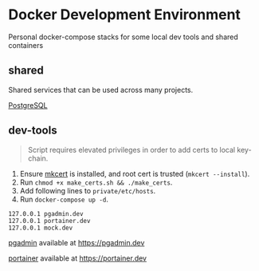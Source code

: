 # Docker Development Environment

Personal docker-compose stacks for some local dev tools and shared containers

## shared

Shared services that can be used across many projects.

[PostgreSQL]()

## dev-tools

> Script requires elevated privileges in order to add certs to local key-chain.

1. Ensure [mkcert](https://github.com/FiloSottile/mkcert) is installed, and root cert is trusted (`mkcert --install`).
2. Run `chmod +x make_certs.sh && ./make_certs`.
3. Add following lines to `private/etc/hosts`.
4. Run `docker-compose up -d`.

```
127.0.0.1 pgadmin.dev
127.0.0.1 portainer.dev
127.0.0.1 mock.dev
```

[pgadmin](https://www.pgadmin.org/) available at <https://pgadmin.dev>

[portainer](https://www.portainer.io/) available at <https://portainer.dev>
